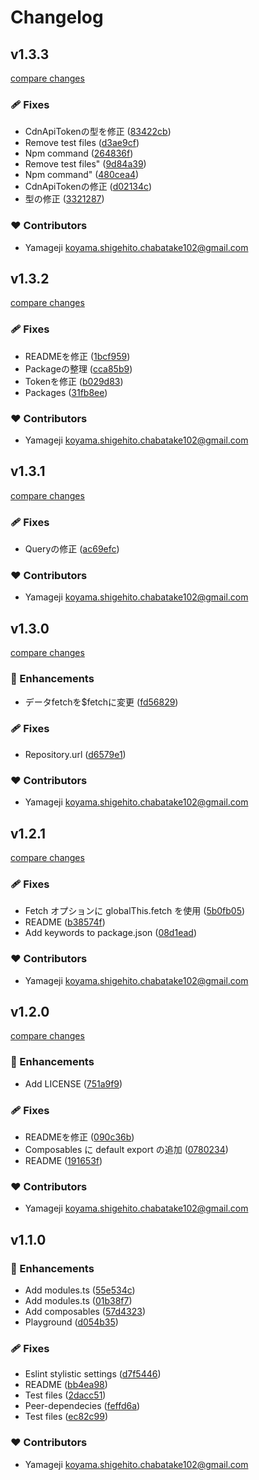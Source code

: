 # Changelog


## v1.3.3

[compare changes](https://github.com/yamageji/nuxt-newt/compare/v1.3.2...v1.3.3)

### 🩹 Fixes

- CdnApiTokenの型を修正 ([83422cb](https://github.com/yamageji/nuxt-newt/commit/83422cb))
- Remove test files ([d3ae9cf](https://github.com/yamageji/nuxt-newt/commit/d3ae9cf))
- Npm command ([264836f](https://github.com/yamageji/nuxt-newt/commit/264836f))
- Remove test files" ([9d84a39](https://github.com/yamageji/nuxt-newt/commit/9d84a39))
- Npm command" ([480cea4](https://github.com/yamageji/nuxt-newt/commit/480cea4))
- CdnApiTokenの修正 ([d02134c](https://github.com/yamageji/nuxt-newt/commit/d02134c))
- 型の修正 ([3321287](https://github.com/yamageji/nuxt-newt/commit/3321287))

### ❤️ Contributors

- Yamageji <koyama.shigehito.chabatake102@gmail.com>

## v1.3.2

[compare changes](https://github.com/yamageji/nuxt-newt/compare/v1.3.1...v1.3.2)

### 🩹 Fixes

- READMEを修正 ([1bcf959](https://github.com/yamageji/nuxt-newt/commit/1bcf959))
- Packageの整理 ([cca85b9](https://github.com/yamageji/nuxt-newt/commit/cca85b9))
- Tokenを修正 ([b029d83](https://github.com/yamageji/nuxt-newt/commit/b029d83))
- Packages ([31fb8ee](https://github.com/yamageji/nuxt-newt/commit/31fb8ee))

### ❤️ Contributors

- Yamageji <koyama.shigehito.chabatake102@gmail.com>

## v1.3.1

[compare changes](https://github.com/yamageji/nuxt-newt/compare/v1.3.0...v1.3.1)

### 🩹 Fixes

- Queryの修正 ([ac69efc](https://github.com/yamageji/nuxt-newt/commit/ac69efc))

### ❤️ Contributors

- Yamageji <koyama.shigehito.chabatake102@gmail.com>

## v1.3.0

[compare changes](https://github.com/yamageji/nuxt-newt/compare/v1.2.1...v1.3.0)

### 🚀 Enhancements

- データfetchを$fetchに変更 ([fd56829](https://github.com/yamageji/nuxt-newt/commit/fd56829))

### 🩹 Fixes

- Repository.url ([d6579e1](https://github.com/yamageji/nuxt-newt/commit/d6579e1))

### ❤️ Contributors

- Yamageji <koyama.shigehito.chabatake102@gmail.com>

## v1.2.1

[compare changes](https://github.com/yamageji/nuxt-newt/compare/v1.2.0...v1.2.1)

### 🩹 Fixes

- Fetch オプションに globalThis.fetch を使用 ([5b0fb05](https://github.com/yamageji/nuxt-newt/commit/5b0fb05))
- README ([b38574f](https://github.com/yamageji/nuxt-newt/commit/b38574f))
- Add keywords to package.json ([08d1ead](https://github.com/yamageji/nuxt-newt/commit/08d1ead))

### ❤️ Contributors

- Yamageji <koyama.shigehito.chabatake102@gmail.com>

## v1.2.0

[compare changes](https://github.com/yamageji/nuxt-newt/compare/v1.1.0...v1.2.0)

### 🚀 Enhancements

- Add LICENSE ([751a9f9](https://github.com/yamageji/nuxt-newt/commit/751a9f9))

### 🩹 Fixes

- READMEを修正 ([090c36b](https://github.com/yamageji/nuxt-newt/commit/090c36b))
- Composables に default export の追加 ([0780234](https://github.com/yamageji/nuxt-newt/commit/0780234))
- README ([191653f](https://github.com/yamageji/nuxt-newt/commit/191653f))

### ❤️ Contributors

- Yamageji <koyama.shigehito.chabatake102@gmail.com>

## v1.1.0


### 🚀 Enhancements

- Add modules.ts ([55e534c](https://github.com/yamageji/nuxt-newt/commit/55e534c))
- Add modules.ts ([01b38f7](https://github.com/yamageji/nuxt-newt/commit/01b38f7))
- Add composables ([57d4323](https://github.com/yamageji/nuxt-newt/commit/57d4323))
- Playground ([d054b35](https://github.com/yamageji/nuxt-newt/commit/d054b35))

### 🩹 Fixes

- Eslint stylistic settings ([d7f5446](https://github.com/yamageji/nuxt-newt/commit/d7f5446))
- README ([bb4ea98](https://github.com/yamageji/nuxt-newt/commit/bb4ea98))
- Test files ([2dacc51](https://github.com/yamageji/nuxt-newt/commit/2dacc51))
- Peer-dependecies ([feffd6a](https://github.com/yamageji/nuxt-newt/commit/feffd6a))
- Test files ([ec82c99](https://github.com/yamageji/nuxt-newt/commit/ec82c99))

### ❤️ Contributors

- Yamageji <koyama.shigehito.chabatake102@gmail.com>

